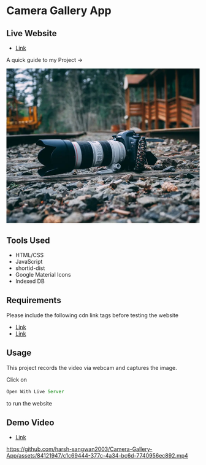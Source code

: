 # Camera Gallery App

## Live Website

- [Link](https://harsh-sangwan2003.github.io/Camera-Gallery-App/)

A quick guide to my Project ->

<img src ="/image.webp">

## Tools Used

- HTML/CSS
- JavaScript
- shortid-dist
- Google Material Icons
- Indexed DB

## Requirements

Please include the following cdn link tags before testing the website

- [Link](https://unpkg.com/shortid-dist@1.0.5/dist/shortid-2.2.13.min.js)
- [Link](https://fonts.googleapis.com/icon?family=Material+Icons)

## Usage

This project records the video via webcam and captures the image.

Click on

```js
Open With Live Server
``` 
to run the website

## Demo Video

- [Link](https://app.gemoo.com/share/home?codeId=M03dkjGq0wJ13)



https://github.com/harsh-sangwan2003/Camera-Gallery-App/assets/84121947/c1c69444-377c-4a34-bc6d-7740956ec892.mp4